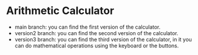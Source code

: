 
# Arithmetic Calculator


- main branch: you can find the first version of the calculator.
- version2 branch: you can find the second version of the calculator.
- version3 branch: you can find the third version of the calculator, in it you can do mathematical operations using the keyboard or the buttons.


